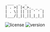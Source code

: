 ```
 ___  _  _
| . >| |<_>._ _ _
| . \| || || ' ' |
|___/|_||_||_|_|_|
```

![license](https://img.shields.io/badge/license-MIT%20License-blue.svg)
![version](https://img.shields.io/badge/version-0.0.1-darkred.svg)

